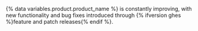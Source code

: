 {% data variables.product.product_name %} is constantly improving, with new functionality and bug fixes introduced through {% ifversion ghes %}feature and patch releases{% endif %}.
